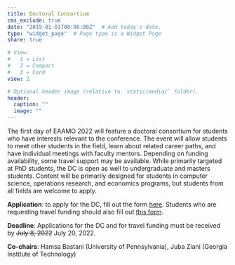 ```yaml
---
title: Doctoral Consortium
cms_exclude: true
date: "2019-01-01T00:00:00Z"  # Add today's date.
type: "widget_page"  # Page type is a Widget Page
share: true

# View.
#   1 = List
#   2 = Compact
#   3 = Card
view: 2

# Optional header image (relative to `static/media/` folder).
header:
  caption: ""
  image: ""
---
```


The first day of EAAMO 2022 will feature a doctoral consortium for students who have interests relevant to the conference. The event will allow students to meet other students in the field, learn about related career paths, and have individual meetings with faculty mentors. Depending on funding availability, some travel support may be available. While primarily targeted at PhD students, the DC is open as well to undergraduate and masters students. Content will be primarily designed for students in computer science, operations research, and economics programs, but students from all fields are welcome to apply.

**Application**: to apply for the DC, fill out the form [here](https://forms.gle/F8F5r53Lrq6LdcwZA). Students who are requesting travel funding should also fill out [this form](https://docs.google.com/forms/d/e/1FAIpQLSfL4rvmvwuKeBHKyRO5YGeF0wiKGLvFW0rZJk9PuDgl1CDpew/viewform?usp=sf_link).

**Deadline**: Applications for the DC and for travel funding must be received by ~~July 8, 2022~~ July 20, 2022. 

**Co-chairs**: Hamsa Bastani (University of Pennsylvania), Juba Ziani (Georgia Institute of Technology)
